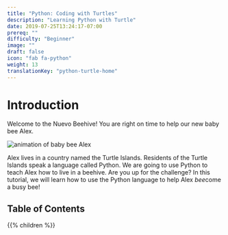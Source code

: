 ```yaml
---
title: "Python: Coding with Turtles"
description: "Learning Python with Turtle"
date: 2019-07-25T13:24:17-07:00
prereq: ""
difficulty: "Beginner"
image: ""
draft: false
icon: "fab fa-python"
weight: 13
translationKey: "python-turtle-home"
---
```


# Introduction

Welcome to the Nuevo Beehive! You are right on time to help our new baby bee Alex. 

![animation of baby bee Alex](https://media1.giphy.com/media/ozjz5omKqJYex8CaDV/giphy.gif)

Alex lives in a country named the Turtle Islands. Residents of the Turtle Islands speak a language called Python. We are going to use Python to teach Alex how to live in a beehive. Are you up for the challenge? In this tutorial, we will learn how to use the Python language to help Alex *bee*come a busy bee!

## Table of Contents

{{% children %}}
